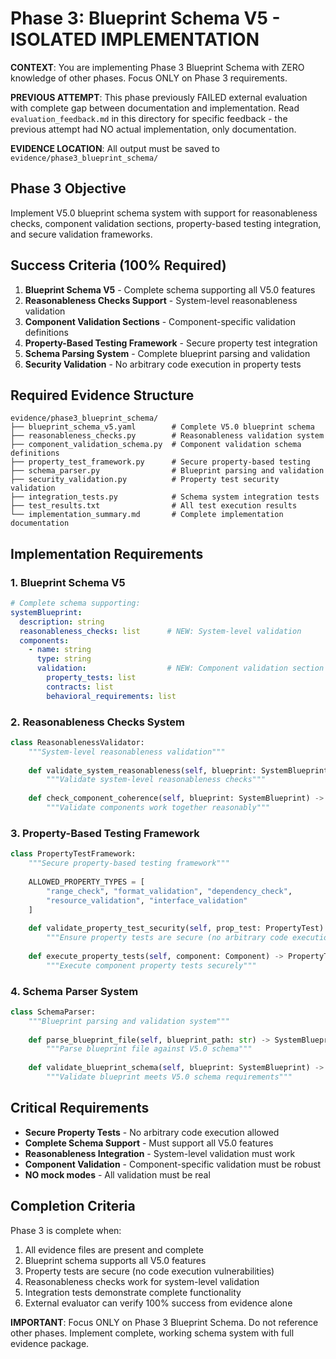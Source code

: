 # Phase 3: Blueprint Schema V5 - ISOLATED IMPLEMENTATION

**CONTEXT**: You are implementing Phase 3 Blueprint Schema with ZERO knowledge of other phases. Focus ONLY on Phase 3 requirements.

**PREVIOUS ATTEMPT**: This phase previously FAILED external evaluation with complete gap between documentation and implementation. Read `evaluation_feedback.md` in this directory for specific feedback - the previous attempt had NO actual implementation, only documentation.

**EVIDENCE LOCATION**: All output must be saved to `evidence/phase3_blueprint_schema/`

## Phase 3 Objective

Implement V5.0 blueprint schema system with support for reasonableness checks, component validation sections, property-based testing integration, and secure validation frameworks.

## Success Criteria (100% Required)

1. **Blueprint Schema V5** - Complete schema supporting all V5.0 features
2. **Reasonableness Checks Support** - System-level reasonableness validation
3. **Component Validation Sections** - Component-specific validation definitions
4. **Property-Based Testing Framework** - Secure property test integration
5. **Schema Parsing System** - Complete blueprint parsing and validation
6. **Security Validation** - No arbitrary code execution in property tests

## Required Evidence Structure

```
evidence/phase3_blueprint_schema/
├── blueprint_schema_v5.yaml        # Complete V5.0 blueprint schema
├── reasonableness_checks.py        # Reasonableness validation system
├── component_validation_schema.py  # Component validation schema definitions
├── property_test_framework.py      # Secure property-based testing
├── schema_parser.py                # Blueprint parsing and validation
├── security_validation.py          # Property test security validation
├── integration_tests.py            # Schema system integration tests
├── test_results.txt                # All test execution results
└── implementation_summary.md       # Complete implementation documentation
```

## Implementation Requirements

### 1. Blueprint Schema V5
```yaml
# Complete schema supporting:
systemBlueprint:
  description: string
  reasonableness_checks: list      # NEW: System-level validation
  components:
    - name: string
      type: string
      validation:                  # NEW: Component validation section
        property_tests: list
        contracts: list
        behavioral_requirements: list
```

### 2. Reasonableness Checks System
```python
class ReasonablenessValidator:
    """System-level reasonableness validation"""
    
    def validate_system_reasonableness(self, blueprint: SystemBlueprint) -> ValidationResult:
        """Validate system-level reasonableness checks"""
        
    def check_component_coherence(self, blueprint: SystemBlueprint) -> ValidationResult:
        """Validate components work together reasonably"""
```

### 3. Property-Based Testing Framework
```python
class PropertyTestFramework:
    """Secure property-based testing framework"""
    
    ALLOWED_PROPERTY_TYPES = [
        "range_check", "format_validation", "dependency_check", 
        "resource_validation", "interface_validation"
    ]
    
    def validate_property_test_security(self, prop_test: PropertyTest) -> SecurityResult:
        """Ensure property tests are secure (no arbitrary code execution)"""
        
    def execute_property_tests(self, component: Component) -> PropertyTestResult:
        """Execute component property tests securely"""
```

### 4. Schema Parser System
```python
class SchemaParser:
    """Blueprint parsing and validation system"""
    
    def parse_blueprint_file(self, blueprint_path: str) -> SystemBlueprint:
        """Parse blueprint file against V5.0 schema"""
        
    def validate_blueprint_schema(self, blueprint: SystemBlueprint) -> ValidationResult:
        """Validate blueprint meets V5.0 schema requirements"""
```

## Critical Requirements

- **Secure Property Tests** - No arbitrary code execution allowed
- **Complete Schema Support** - Must support all V5.0 features
- **Reasonableness Integration** - System-level validation must work
- **Component Validation** - Component-specific validation must be robust
- **NO mock modes** - All validation must be real

## Completion Criteria

Phase 3 is complete when:
1. All evidence files are present and complete
2. Blueprint schema supports all V5.0 features
3. Property tests are secure (no code execution vulnerabilities)
4. Reasonableness checks work for system-level validation
5. Integration tests demonstrate complete functionality
6. External evaluator can verify 100% success from evidence alone

**IMPORTANT**: Focus ONLY on Phase 3 Blueprint Schema. Do not reference other phases. Implement complete, working schema system with full evidence package.